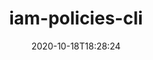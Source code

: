 ---
date: '2020-10-18T18:28:24'
draft: false
metadata:
  description: A CLI tool for building simple to complex IAM policies
  homepage: ''
  name: iam-policies-cli
  owner:
    github_url: https://github.com/mhlabs
    login: mhlabs
    name: null
    url: https://mathem.se
  url: https://github.com/mhlabs/iam-policies-cli
tags:
- iam
title: iam-policies-cli
type: tool
---